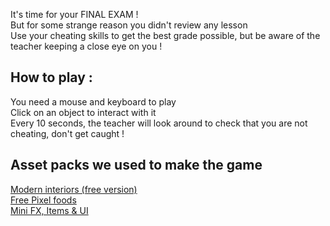 It's time for your FINAL EXAM !  
But for some strange reason you didn't review any lesson  
Use your cheating skills to get the best grade possible, but be aware of the teacher keeping a close eye on you !

## How to play :

You need a mouse and keyboard to play  
Click on an object to interact with it  
Every 10 seconds, the teacher will look around to check that you are not cheating, don't get caught !​

## Asset packs we used to make the game
[Modern interiors (free version)](https://limezu.itch.io/moderninteriors)  
[Free Pixel foods](https://ghostpixxells.itch.io/pixelfood)  
[Mini FX, Items & UI](https://grafxkid.itch.io/mini-fx-items-ui)

